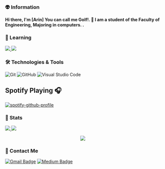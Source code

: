 
### 👽 Information
**Hi there, I'm [Arin] You can call me Golf!. 👋 I am a student of the Faculty of Engineering, Majoring in computers.
.** 


### 💯 Learning

<a href="https://github.com/golfzakrub/ScappySianClawler">
  <img src="https://github-readme-stats.vercel.app/api/pin/?username=golfzakrub&repo=ScappySianClawler&theme=onedark" />
</a>
<a href="https://github.com/golfzakrub/SuperStore">
  <img src="https://github-readme-stats.vercel.app/api/pin/?username=golfzakrub&repo=SuperStore&theme=onedark" />
</a>

### 🛠 Technologies & Tools

![Git](https://img.shields.io/badge/-Git-F05032?style=flat-square&logo=git&logoColor=white)
![GitHub](https://img.shields.io/badge/-GitHub-181717?style=flat-square&logo=github)
![Visual Studio Code](https://img.shields.io/badge/-VSCode-007ACC?style=flat-square&logo=visual-studio-code&logoColor=white)

## Spotify Playing 🎧

[![spotify-github-profile](https://spotify-github-profile.vercel.app/api/view?uid=pumm1pagp7ipae6uhynd4ei9c&cover_image=true&theme=novatorem&bar_color=68f028&bar_color_cover=false)](https://github.com/kittinan/spotify-github-profile)

### 🚦 Stats

<a href="https://github.com/golfzarkub/website">
  <img src="https://github-readme-stats.vercel.app/api?username=golfzakrub&count_private=true&show_icons=true&theme=radical&include_all_commits=true" />
</a>
<a href="https://github.com/natee/website">
  <img src="https://github-readme-stats.vercel.app/api/top-langs/?username=golfzakrub&layout=compact&theme=radical" />
</a>

<p align="center"> 
  <img src="https://profile-counter.glitch.me/golfzakrub/count.svg" />
</p>

### 💬 Contact Me 

[![Gmail Badge](https://img.shields.io/badge/-golfzamamakrub@gmail.com-c14438?style=flat-square&logo=Gmail&logoColor=white&link=mailto:golfzamamakrub@gmail.com)](mailto:golfzamamakrub@gmail.com)
[![Medium Badge](https://img.shields.io/badge/-Medium-000?style=flat-square&logo=Medium&logoColor=white&&link=https://medium.com/@s6301012610078)](https://medium.com/@s6301012610078)
